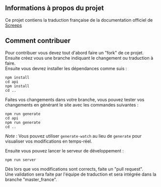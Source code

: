 ## Informations à propos du projet
Ce projet contiens la traduction française de la documentation officiel de [Screeps](http://docs.screeps.com/)

## Comment contribuer
Pour contribuer vous devez tout d'abord faire un "fork" de ce projet.  
Ensuite créez vous une branche indiquant le changement ou traduction à faire.  
Ensuite vous devrez installer les dépendances comme suis :
```
npm install
cd api
npm install
cd ..
```

Faites vos changements dans votre branche, vous pouvez tester vos changements en générant le site avec les commandes suivantes :
```
npm run generate
cd api
npm run generate
cd ..
```
*Note* : Vous pouvez utiliser `generate-watch` au lieu de `generate` pour visualiser vos modifications en temps-réel.

Ensuite vous pouvez lancer le serveur de développement :
```
npm run server
```
Dès lors que vos modifications sont corrects, faite un "pull request".  
Une validation sera faite par l'équipe de traduction et sera intégrée dans la branche "master_france".
